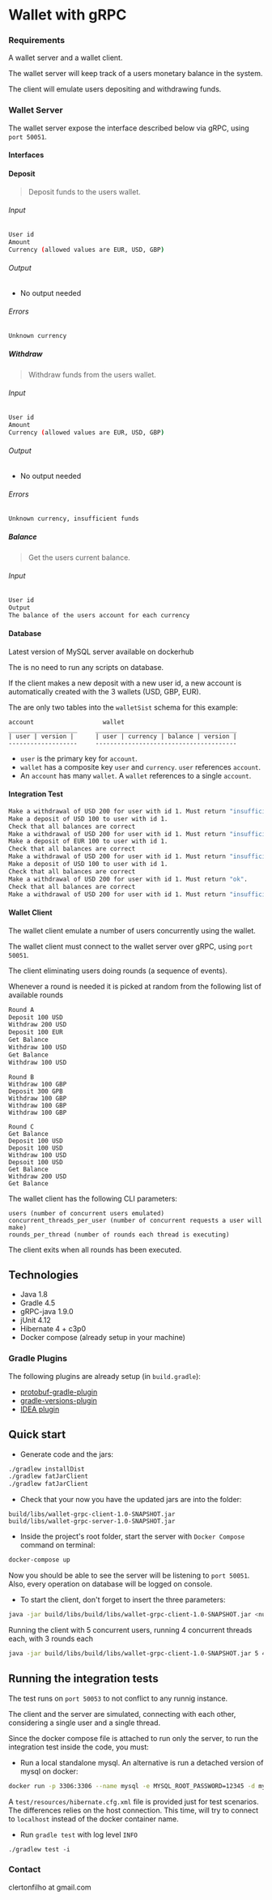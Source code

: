 # Wallet with gRPC

### Requirements
A wallet server and a wallet client. 

The wallet server will keep track of a users monetary balance in the system. 

The client will emulate users depositing and withdrawing funds.

### Wallet Server
The wallet server expose the interface described below via gRPC, using `port 50051`.

#### Interfaces

#### Deposit
> Deposit funds to the users wallet.

###### Input
```sh
User id
Amount
Currency (allowed values are EUR, USD, GBP)
```
###### Output
* No output needed

###### Errors
```sh
Unknown currency
```
##### Withdraw
> Withdraw funds from the users wallet.

###### Input
```sh
User id
Amount
Currency (allowed values are EUR, USD, GBP)
```
###### Output
* No output needed

###### Errors
```sh
Unknown currency, insufficient funds
```
##### Balance
> Get the users current balance.

###### Input
```sh
User id
Output
The balance of the users account for each currency
```

#### Database
Latest version of MySQL server available on dockerhub

The is no need to run any scripts on database. 

If the client makes a new deposit with a new user id, a new account is automatically created with the 3 wallets (USD, GBP, EUR).

The are only two tables into the `walletSist` schema for this example:

````
account                   wallet
___________________     _______________________________________
| user | version |      | user | currency | balance | version |
-------------------     ---------------------------------------
````

* `user` is the primary key for `account`.
* `wallet` has a composite key `user` and `currency`. `user` references `account`.
* An `account` has many `wallet`. A `wallet` references to a single `account`.


#### Integration Test
```sh
Make a withdrawal of USD 200 for user with id 1. Must return "insufficient_funds".
Make a deposit of USD 100 to user with id 1.
Check that all balances are correct
Make a withdrawal of USD 200 for user with id 1. Must return "insufficient_funds".
Make a deposit of EUR 100 to user with id 1.
Check that all balances are correct
Make a withdrawal of USD 200 for user with id 1. Must return "insufficient_funds".
Make a deposit of USD 100 to user with id 1.
Check that all balances are correct
Make a withdrawal of USD 200 for user with id 1. Must return "ok".
Check that all balances are correct
Make a withdrawal of USD 200 for user with id 1. Must return "insufficient_funds".
```
#### Wallet Client
The wallet client emulate a number of users concurrently using the wallet. 

The wallet client must connect to the wallet server over gRPC, using `port 50051`. 

The client eliminating users doing rounds (a sequence of events). 

Whenever a round is needed it is picked at random from the following list of available rounds

```sh
Round A
Deposit 100 USD
Withdraw 200 USD
Deposit 100 EUR
Get Balance
Withdraw 100 USD
Get Balance
Withdraw 100 USD
```
```
Round B
Withdraw 100 GBP
Deposit 300 GPB
Withdraw 100 GBP
Withdraw 100 GBP
Withdraw 100 GBP
```
````
Round C
Get Balance
Deposit 100 USD
Deposit 100 USD
Withdraw 100 USD
Depsoit 100 USD
Get Balance
Withdraw 200 USD
Get Balance
````

The wallet client has the following CLI parameters:
```
users (number of concurrent users emulated)
concurrent_threads_per_user (number of concurrent requests a user will make)
rounds_per_thread (number of rounds each thread is executing)
```

The client exits when all rounds has been executed.

## Technologies

* Java 1.8
* Gradle 4.5
* gRPC-java 1.9.0
* jUnit 4.12
* Hibernate 4 + c3p0
* Docker compose (already setup in your machine)


### Gradle Plugins

The following plugins are already setup (in `build.gradle`):

* [protobuf-gradle-plugin](https://github.com/google/protobuf-gradle-plugin)
* [gradle-versions-plugin](https://github.com/ben-manes/gradle-versions-plugin)
* [IDEA plugin](https://docs.gradle.org/current/userguide/idea_plugin.html)

## Quick start


* Generate code and the jars:

```sh
./gradlew installDist
./gradlew fatJarClient
./gradlew fatJarClient
```

* Check that your now you have the updated jars are into the folder:
````
build/libs/wallet-grpc-client-1.0-SNAPSHOT.jar
build/libs/wallet-grpc-server-1.0-SNAPSHOT.jar
````

* Inside the project's root folder, start the server with `Docker Compose` command on terminal:

```sh
docker-compose up
```
 Now you should be able to see the server will be listening to `port 50051`. Also, every operation on database will be logged on console.

* To start the client, don't forget to insert the three parameters: 

```sh
java -jar build/libs/build/libs/wallet-grpc-client-1.0-SNAPSHOT.jar <numUsers> <numThreads> <numRounds>
```

Running the client with 5 concurrent users, running 4 concurrent threads each, with 3 rounds each

```sh
java -jar build/libs/build/libs/wallet-grpc-client-1.0-SNAPSHOT.jar 5 4 3
```

## Running the integration tests

The test runs on `port 50053` to not conflict to any runnig instance.

The client and the server are simulated, connecting with each other, considering a single user and a single thread.


Since the docker compose file is attached to run only the server, to run the integration test inside the code, you must:

* Run a local standalone mysql. An alternative is run a detached version of mysql on docker: 

```sh
docker run -p 3306:3306 --name mysql -e MYSQL_ROOT_PASSWORD=12345 -d mysql --default-authentication-plugin=mysql_native_password

```

A `test/resources/hibernate.cfg.xml` file is provided just for test scenarios. The differences relies on the host connection. This time, will try to connect to `localhost` instead of the docker container name. 

* Run `gradle test` with log level `INFO`
````
./gradlew test -i
````

### Contact
clertonfilho at gmail.com
